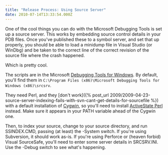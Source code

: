 ```yaml
---
title: "Release Process: Using Source Server"
date: 2010-07-14T13:33:54.000Z
---
```

One of the cool things you can do with the Microsoft Debugging Tools is set up a source server. This works by embedding source control details in your PDB files. Once you've published these to a symbol server, and set that up properly, you should be able to load a minidump file in Visual Studio (or WinDbg) and be taken to the correct line of the correct revision of the source file where the crash happened.

Which is pretty cool.

The scripts are in the Microsoft [Debugging Tools for Windows](http://www.microsoft.com/whdc/devtools/debugging/default.mspx). By default, you'll find them in `C:\Program Files (x86)\Microsoft Debugging Tools for Windows (x86)\srcsrv`.

They need Perl, and they [don't work]({% post_url 2009/2009-04-23-source-server-indexing-fails-with-svn-cant-get-details-for-sourcefile %}) with a default installation of [Cygwin](http://www.cygwin.com/), so you'll need to install [ActiveState Perl](http://www.activestate.com/activeperl/) instead. Make sure it appears in your PATH variable ahead of the Cygwin one.

Then, to index your source, change to your source directory, and run SSINDEX.CMD, passing (at least) the -System switch. If you're using Subversion, it should work as-is. If you're using Perforce or (heaven forbid) Visual SourceSafe, you'll need to enter some server details in SRCSRV.INI. Use the -Debug switch to see what's happening.
